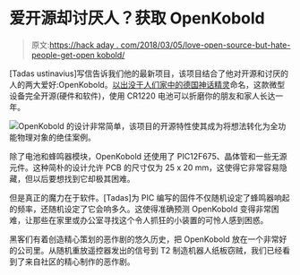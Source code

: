 # 爱开源却讨厌人？获取 OpenKobold

> 原文:[https://hack aday . com/2018/03/05/love-open-source-but-hate-people-get-open kobold/](https://hackaday.com/2018/03/05/love-open-source-but-hate-people-get-openkobold/)

[Tadas ustinavius]写信告诉我们他的最新项目，该项目结合了他对开源和讨厌的人的两大爱好:OpenKobold。[以出没于人们家中的德国神话精灵](https://github.com/Seitanas/OpenKobold)命名，这款微型设备完全开源(硬件和软件)，使用 CR1220 电池可以折磨你的朋友和家人长达一年。

[![](../Images/7d9361488ca96e0c38634e011f2afd71.png)](https://hackaday.com/wp-content/uploads/2018/03/kobold_detail1.jpg)OpenKobold 的设计非常简单，该项目的开源特性使其成为将想法转化为全功能物理对象的绝佳案例。

除了电池和蜂鸣器模块，OpenKobold 还使用了 PIC12F675、晶体管和一些无源元件。这种简朴的设计允许 PCB 的尺寸仅为 25 x 20 mm，这使得它非常容易隐藏，但以后要想找到它却极其困难。

但是真正的魔力在于软件。[Tadas]为 PIC 编写的固件不仅随机设定了蜂鸣器响起的频率，还随机设定了它会响多久。这使得准确预测 OpenKobold 变得非常困难，让那些在家里或办公室寻找这个令人抓狂的小装置的可怜人感到困惑。

黑客们有着创造精心策划的恶作剧的悠久历史，把 OpenKobold 放在一个非常好的公司里。从随机重放遥控器发出的信号到 T2 制造机器人纸板窃贼，我们已经看到了来自社区的精心制作的恶作剧。
